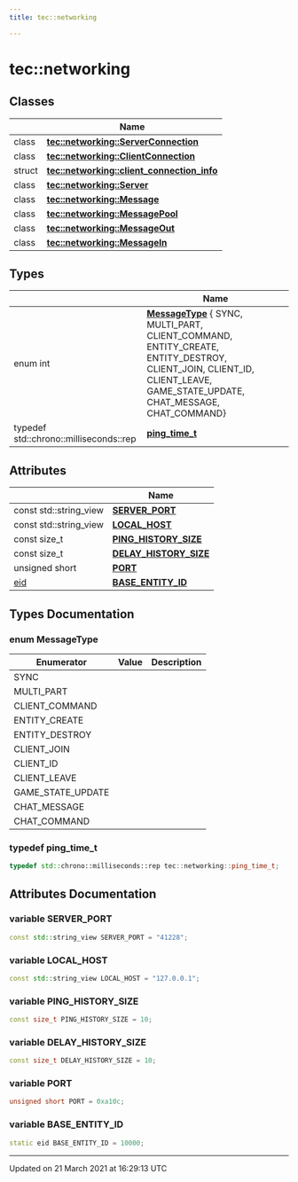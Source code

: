 ```yaml
---
title: tec::networking

---
```


# tec::networking

## Classes

|                | Name           |
| -------------- | -------------- |
| class | **[tec::networking::ServerConnection](/engine/Classes/classtec_1_1networking_1_1_server_connection/)**  |
| class | **[tec::networking::ClientConnection](/engine/Classes/classtec_1_1networking_1_1_client_connection/)**  |
| struct | **[tec::networking::client_connection_info](/engine/Classes/structtec_1_1networking_1_1client__connection__info/)**  |
| class | **[tec::networking::Server](/engine/Classes/classtec_1_1networking_1_1_server/)**  |
| class | **[tec::networking::Message](/engine/Classes/classtec_1_1networking_1_1_message/)**  |
| class | **[tec::networking::MessagePool](/engine/Classes/classtec_1_1networking_1_1_message_pool/)**  |
| class | **[tec::networking::MessageOut](/engine/Classes/classtec_1_1networking_1_1_message_out/)**  |
| class | **[tec::networking::MessageIn](/engine/Classes/classtec_1_1networking_1_1_message_in/)**  |

## Types

|                | Name           |
| -------------- | -------------- |
| enum int | **[MessageType](/engine/Namespaces/namespacetec_1_1networking/#enum-messagetype)** { SYNC, MULTI_PART, CLIENT_COMMAND, ENTITY_CREATE, ENTITY_DESTROY, CLIENT_JOIN, CLIENT_ID, CLIENT_LEAVE, GAME_STATE_UPDATE, CHAT_MESSAGE, CHAT_COMMAND} |
| typedef std::chrono::milliseconds::rep | **[ping_time_t](/engine/Namespaces/namespacetec_1_1networking/#typedef-ping_time_t)**  |

## Attributes

|                | Name           |
| -------------- | -------------- |
| const std::string_view | **[SERVER_PORT](/engine/Namespaces/namespacetec_1_1networking/#variable-server_port)**  |
| const std::string_view | **[LOCAL_HOST](/engine/Namespaces/namespacetec_1_1networking/#variable-local_host)**  |
| const size_t | **[PING_HISTORY_SIZE](/engine/Namespaces/namespacetec_1_1networking/#variable-ping_history_size)**  |
| const size_t | **[DELAY_HISTORY_SIZE](/engine/Namespaces/namespacetec_1_1networking/#variable-delay_history_size)**  |
| unsigned short | **[PORT](/engine/Namespaces/namespacetec_1_1networking/#variable-port)**  |
| [eid](/engine/Namespaces/namespacetec/#typedef-eid) | **[BASE_ENTITY_ID](/engine/Namespaces/namespacetec_1_1networking/#variable-base_entity_id)**  |

## Types Documentation

### enum MessageType

| Enumerator | Value | Description |
| ---------- | ----- | ----------- |
| SYNC | |   |
| MULTI_PART | |   |
| CLIENT_COMMAND | |   |
| ENTITY_CREATE | |   |
| ENTITY_DESTROY | |   |
| CLIENT_JOIN | |   |
| CLIENT_ID | |   |
| CLIENT_LEAVE | |   |
| GAME_STATE_UPDATE | |   |
| CHAT_MESSAGE | |   |
| CHAT_COMMAND | |   |




### typedef ping_time_t

```cpp
typedef std::chrono::milliseconds::rep tec::networking::ping_time_t;
```




## Attributes Documentation

### variable SERVER_PORT

```cpp
const std::string_view SERVER_PORT = "41228";
```


### variable LOCAL_HOST

```cpp
const std::string_view LOCAL_HOST = "127.0.0.1";
```


### variable PING_HISTORY_SIZE

```cpp
const size_t PING_HISTORY_SIZE = 10;
```


### variable DELAY_HISTORY_SIZE

```cpp
const size_t DELAY_HISTORY_SIZE = 10;
```


### variable PORT

```cpp
unsigned short PORT = 0xa10c;
```


### variable BASE_ENTITY_ID

```cpp
static eid BASE_ENTITY_ID = 10000;
```





-------------------------------

Updated on 21 March 2021 at 16:29:13 UTC